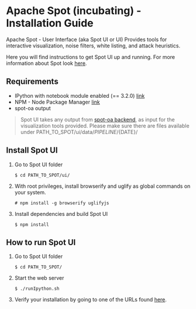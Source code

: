 # Apache Spot (incubating) - Installation Guide

Apache Spot - User Interface (aka Spot UI or UI) Provides tools for interactive visualization, noise filters, white listing, and attack heuristics.

Here you will find instructions to get Spot UI up and running. For more information about Spot look [here](../../).

## Requirements

- IPython with notebook module enabled (== 3.2.0) [link](https://ipython.org/ipython-doc/3/index.html)
- NPM - Node Package Manager [link](https://www.npmjs.com/)
- spot-oa output
> Spot UI takes any output from [spot-oa backend](../oa/), as input for the visualization tools provided. Please make sure there are files available under PATH_TO_SPOT/ui/data/${PIPELINE}/${DATE}/

## Install Spot UI

1. Go to Spot UI folder

	`$ cd PATH_TO_SPOT/ui/`

2. With root privileges, install browserify and uglify as global commands on your system.

	`# npm install -g browserify uglifyjs`

3. Install dependencies and build Spot UI

	`$ npm install`

## How to run Spot UI

1. Go to Spot UI folder

	`$ cd PATH_TO_SPOT/`

2. Start the web server

	`$ ./runIpython.sh`

3. Verify your installation by going to one of the URLs found [here](../../wiki/Suspicious%20Connects).

